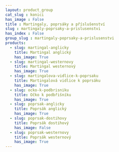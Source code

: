 ```yaml
---
layout: product_group
cat_slug : konici
has_image : False
title : Martingaly, poprsáky a příslušenství
slug : martingaly-poprsaky-a-prislusenstvi
has_index : False
group_slug : martingaly-poprsaky-a-prislusenstvi
products:
  - slug: martingal-anglicky
    title: Martingal anglický
    has_image: True
  - slug: martingal-westernovy
    title: Martingal westernový
    has_image: True
  - slug: martingalova-vidlice-k-poprsaku
    title: Martingalová vidlice k poprsáku
    has_image: True
  - slug: ocko-k-podbrisniku
    title: Očko k podbřišníku
    has_image: True
  - slug: poprsak-anglicky
    title: Poprsák anglický
    has_image: True
  - slug: poprsak-dostihovy
    title: Poprsák dostihový
    has_image: False
  - slug: poprsak-westernovy
    title: Poprsák westernový
    has_image: True
---
```


